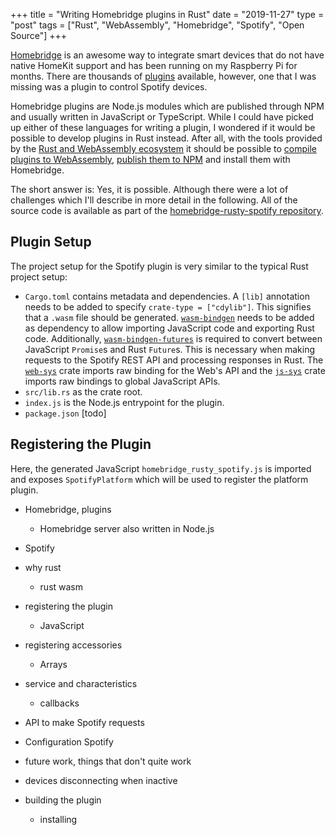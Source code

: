 +++
title = "Writing Homebridge plugins in Rust"
date = "2019-11-27"
type = "post"
tags = ["Rust", "WebAssembly", "Homebridge", "Spotify", "Open Source"]
+++

[Homebridge](https://homebridge.io/) is an awesome way to integrate smart devices that do not have native HomeKit support and has been running on my Raspberry Pi for months. There are thousands of [plugins](https://www.npmjs.com/search?q=homebridge-plugin) available, however, one that I was missing was a plugin to control Spotify devices. 

Homebridge plugins are Node.js modules which are published through NPM and usually written in JavaScript or TypeScript. While I could have picked up either of these languages for writing a plugin, I wondered if it would be possible to develop plugins in Rust instead. After all, with the tools provided by the [Rust and WebAssembly ecosystem](https://rustwasm.github.io/) it should be possible to [compile plugins to WebAssembly](https://github.com/rustwasm), [publish them to NPM](https://github.com/rustwasm/wasm-pack) and install them with Homebridge.

The short answer is: Yes, it is possible. Although there were a lot of challenges which I'll describe in more detail in the following. All of the source code is available as part of the [homebridge-rusty-spotify repository](https://github.com/scholtzan/homebridge-rusty-spotify).

## Plugin Setup

The project setup for the Spotify plugin is very similar to the typical Rust project setup:
* `Cargo.toml` contains metadata and dependencies. A `[lib]` annotation needs to be added to specify `crate-type = ["cdylib"]`. This signifies that a `.wasm` file should be generated. [`wasm-bindgen`](https://github.com/rustwasm/wasm-bindgen) needs to be added as dependency to allow importing JavaScript code and exporting Rust code. Additionally, [`wasm-bindgen-futures`](https://rustwasm.github.io/wasm-bindgen/api/wasm_bindgen_futures/) is required to convert between JavaScript `Promise`s and Rust `Future`s. This is necessary when making requests to the Spotify REST API and processing responses in Rust. The [`web-sys`](https://rustwasm.github.io/wasm-bindgen/web-sys/index.html#the-web-sys-crate) crate imports raw binding for the Web's API and the [`js-sys`](https://github.com/rustwasm/wasm-bindgen/tree/master/crates/js-sys) crate imports raw bindings to global JavaScript APIs.
* `src/lib.rs` as the crate root.
* `index.js` is the Node.js entrypoint for the plugin.
* `package.json` [todo]

## Registering the Plugin


Here, the generated JavaScript `homebridge_rusty_spotify.js` is imported and exposes `SpotifyPlatform` which will be used to register the platform plugin.



* Homebridge, plugins
    * Homebridge server also written in Node.js
* Spotify
* why rust
    * rust wasm

* registering the plugin
    * JavaScript
* registering accessories
    * Arrays
* service and characteristics
    * callbacks
* API to make Spotify requests
* Configuration Spotify

* future work, things that don't quite work
* devices disconnecting when inactive

* building the plugin
    * installing